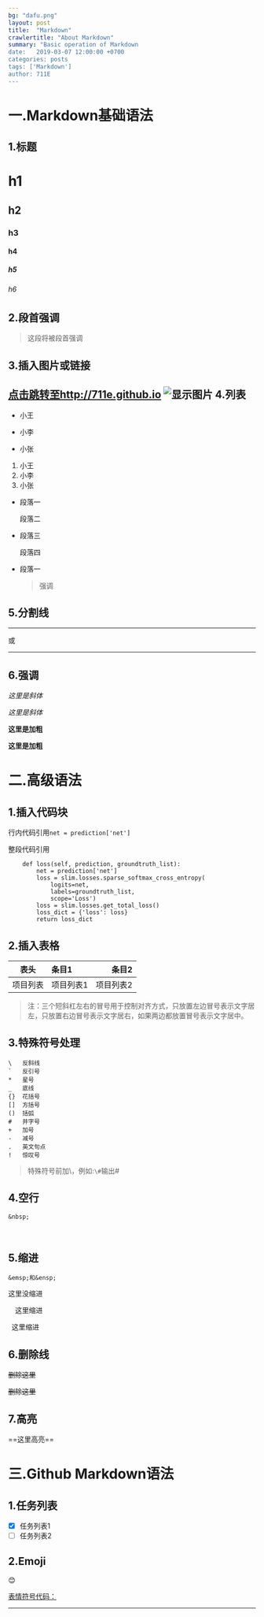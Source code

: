 ```yaml
---
bg: "dafu.png"
layout: post
title:  "Markdown"
crawlertitle: "About Markdown"
summary: "Basic operation of Markdown
date:   2019-03-07 12:00:00 +0700
categories: posts
tags: ['Markdown']
author: 711E
---
```

一.Markdown基础语法
===
1.标题
---
# h1 
## h2
### h3
#### h4
##### h5
###### h6

2.段首强调
---
> 这段将被段首强调

3.插入图片或链接
---
[点击跳转至http://711e.github.io](http://711e.github.io)
![显示图片](http://711e.github.io/assets/images/xiaohei.png)
4.列表
---
* 小王
+ 小李
- 小张

1. 小王
2. 小李
3. 小张

* 段落一

  段落二
  
* 段落三

  段落四
  
* 段落一
	> 强调

5.分割线
---
---
或
***

6.强调
---
*这里是斜体*

_这里是斜体_

**这里是加粗**

__这里是加粗__

二.高级语法
===
1.插入代码块
---
行内代码引用`net = prediction['net']`

整段代码引用

```
    def loss(self, prediction, groundtruth_list):
        net = prediction['net']
        loss = slim.losses.sparse_softmax_cross_entropy(
            logits=net,
            labels=groundtruth_list,
            scope='Loss')
        loss = slim.losses.get_total_loss()
        loss_dict = {'loss': loss}
        return loss_dict
```
2.插入表格
---
表头|条目1|条目2
:---:|:---|---:
项目列表|项目列表1|项目列表2
> 注：三个短斜杠左右的冒号用于控制对齐方式，只放置左边冒号表示文字居左，只放置右边冒号表示文字居右，如果两边都放置冒号表示文字居中。

3.特殊符号处理
---
	\   反斜线
	`   反引号
	*   星号
	_   底线
	{}  花括号
	[]  方括号
	()  括弧
	#   井字号
	+   加号
	-   减号
	.   英文句点
	!   惊叹号

> 特殊符号前加\，例如:`\#`输出\#

4.空行
---
`&nbsp;`

&nbsp;

5.缩进
---
`&emsp;和&ensp;`

这里没缩进

&emsp;这里缩进

&ensp;这里缩进

6.删除线
---
<del> 删除这里 </del>

~~删除这里~~

7.高亮
---
==这里高亮==

三.Github Markdown语法
===
1.任务列表
---
* [x] 任务列表1
* [ ] 任务列表2

2.Emoji
---
:blush:

[表情符号代码：](https://github.com/guodongxiaren/README/blob/master/emoji.md)
***

